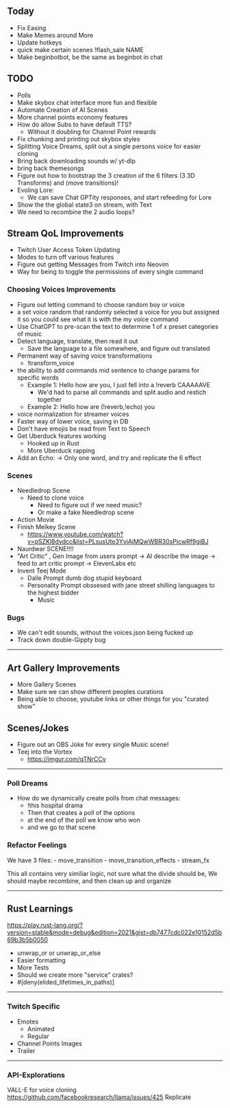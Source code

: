 ## Today

- Fix Easing
- Make Memes around More
- Update hotkeys
- quick make certain scenes !flash_sale NAME
- Make beginbotbot, be the same as beginbot in chat

## TODO

- Polls
- Make skybox chat interface more fun and flexible
- Automate Creation of AI Scenes
- More channel points economy features
- How do allow Subs to have default TTS?
  - Without it doubling for Channel Point rewards
- Fix chunking and printing out skybox styles
- Splitting Voice Dreams, split out a single persons voice for easier cloning
- Bring back downloading sounds w/ yt-dlp
- bring back themesongs
- Figure out how to bootstrap the 3 creation of the 6 filters (3 3D Transforms) and (move transitions)!
- Evoling Lore:
  - We can save Chat GPTity responses, and start refeeding for Lore
- Show the the global state3 on stream, with Text
- We need to recombine the 2 audio loops?

## Stream QoL Improvements

- Twitch User Access Token Updating
- Modes to turn off various features
- Figure out getting Messages from Twitch into Neovim
- Way for being to toggle the permissions of every single command

### Choosing Voices Improvements

- Figure out letting command to choose random boy or voice 
- a set voice random that randomly selected a voice for you but assigned it so you could see what it is with the my voice command
- Use ChatGPT to pre-scan the text to determine 1 of x preset categories of music
- Detect language, translate, then read it out
  - Save the language to a file somewhere, and figure out translated
- Permanent way of saving voice transformations
  - !transform_voice
- the ability to add commands mid sentence to change params for specific words
  - Example 1: Hello how are you, I just fell into a !reverb CAAAAAVE
    - We'd had to parse all commands and split audio and restich together
  - Example 2: Hello how are (!reverb,!echo) you
- voice normalization for streamer voices
- Faster way of lower voice, saving in DB
- Don't have emojis be read from Text to Speech
- Get Uberduck features working
  - Hooked up in Rust
  - More Uberduck rapping
- Add an Echo:
  -> Only one word, and try and replicate the 6 effect

### Scenes

- Needledrop Scene
    - Need to clone voice 
        - Need to figure out if we need music?
        - Or make a fake Needledrop scene
- Action Movie
- Finish Melkey Scene
    - https://www.youtube.com/watch?v=pSZKl8dvdcc&list=PLsusUte3YvjAjMQwWBR30sPicwRf9giBJ
- Naurdwar SCENE!!!!
- "Art Critic" , Gen Image from users prompt -> AI describe the image -> feed to art critic prompt -> ElevenLabs etc
- Invent Teej Mode
    - Dalle Prompt dumb dog stupid keyboard
    - Personality Prompt obssesed with jane street shilling languages to the highest bidder
        - Music
### Bugs

- We can't edit sounds, without the voices.json being fucked up
- Track down double-Gippty bug

---

## Art Gallery Improvements

- More Gallery Scenes
- Make sure we can show different peoples curations
- Being able to choose, youtube links or other things for you "curated show"

## Scenes/Jokes

- Figure out an OBS Joke for every single Music scene!
- Teej into the Vortex
  - https://imgur.com/qTNrCCv

---

### Poll Dreams

- How do we dynamically create polls from chat messages:
  - !this hospital drama
  - Then that creates a poll of the options
  - at the end of the poll we know who won
  - and we go to that scene

### Refactor Feelings

We have 3 files:
    - move_transition
    - move_transition_effects
    - stream_fx

This all contains very similiar logic, not sure what the divide should be,
We should maybe recombine, and then clean up and organize

---

## Rust Learnings

https://play.rust-lang.org/?version=stable&mode=debug&edition=2021&gist=db7477cdc022e10152d5b69b3b5b0050

- unwrap_or or unwrap_or_else
- Easier formatting
- More Tests
- Should we create more "service" crates?
- #[deny(elided_lifetimes_in_paths)]

---

### Twitch Specific

- Emotes
    - Animated
    - Regular
- Channel Points Images
- Trailer

---

### API-Explorations

VALL-E for voice cloning
https://github.com/facebookresearch/llama/issues/425
Replicate
